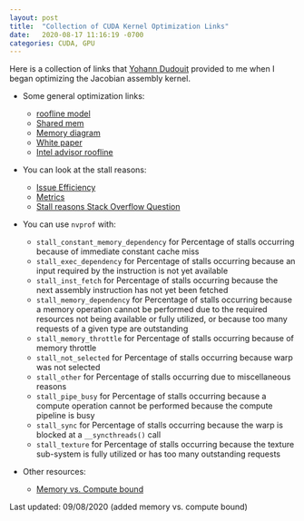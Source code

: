 ```yaml
---
layout: post
title:  "Collection of CUDA Kernel Optimization Links"
date:   2020-08-17 11:16:19 -0700
categories: CUDA, GPU
---
```


Here is a collection of links that [Yohann Dudouit](https://people.llnl.gov/dudouit1) provided to me when I began optimizing the Jacobian assembly kernel. 

- Some general optimization links:
    - [roofline model](https://developer.download.nvidia.com/video/gputechconf/gtc/2019/presentation/s9624-performance-analysis-of-gpu-accelerated-applications-using-the-roofline-model.pdf)
    - [Shared mem](http://developer.download.nvidia.com/GTC/PDF/1083_Wang.pdf)
    - [Memory diagram](https://stackoverflow.com/questions/37732735/nvprof-option-for-bandwidth)
    - [White paper](https://arxiv.org/pdf/1804.06826.pdf)
    - [Intel advisor roofline](https://software.intel.com/content/www/us/en/develop/articles/intel-advisor-roofline.html)

- You can look at the stall reasons:
    - [Issue Efficiency](https://docs.nvidia.com/gameworks/content/developertools/desktop/analysis/report/cudaexperiments/kernellevel/issueefficiency.htm)
    - [Metrics](https://docs.nvidia.com/cuda/profiler-users-guide/index.html#metrics-reference-7x)
    - [Stall reasons Stack Overflow Question](https://stackoverflow.com/questions/14887807/what-are-other-issue-stall-reasons-displayed-by-the-nsight-profiler)

- You can use `nvprof` with:

    - `stall_constant_memory_dependency` for Percentage of stalls occurring because of immediate constant cache miss
    - `stall_exec_dependency` for Percentage of stalls occurring because an input required by the instruction is not yet available
    - `stall_inst_fetch` for Percentage of stalls occurring because the next assembly instruction has not yet been fetched
    - `stall_memory_dependency` for Percentage of stalls occurring because a memory operation cannot be performed due to the required resources not being available or fully utilized, or because too many requests of a given type are outstanding
    - `stall_memory_throttle` for Percentage of stalls occurring because of memory throttle
    - `stall_not_selected` for Percentage of stalls occurring because warp was not selected
    - `stall_other` for Percentage of stalls occurring due to miscellaneous reasons
    - `stall_pipe_busy` for Percentage of stalls occurring because a compute operation cannot be performed because the compute pipeline is busy
    - `stall_sync` for Percentage of stalls occurring because the warp is blocked at a `__syncthreads()` call
    - `stall_texture` for Percentage of stalls occurring because the texture sub-system is fully utilized or has too many outstanding requests

- Other resources:
    - [Memory vs. Compute bound](https://stackoverflow.com/questions/12811684/memory-bound-kernel-and-compute-bound-kernel-in-gpus)

Last updated: 09/08/2020 (added memory vs. compute bound)